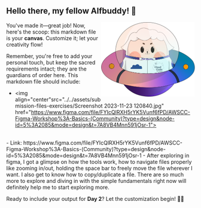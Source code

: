 ## Hello there, my fellow Alfbuddy! 💖

<img align="right" width="250px" src="../../assets/alf/alf-ufo.png">

You've made it—great job! Now, here's the scoop: this markdown file is your **canvas**. Customize it; let your creativity flow!

Remember, you're free to add your personal touch, but keep the sacred requirements intact; they are the guardians of order here. This markdown file should include:
<br>
- <img align="center"src="../../assets/submission-files-exercises/Screenshot 2023-11-23 120840.jpg" href="https://www.figma.com/file/FYIcQlRXH5rYK5Vunf6fPD/AWSCC-Figma-Workshop%3A-Basics-(Community)?type=design&node-id=5%3A2085&mode=design&t=7A8VB4Mnn591jOsr-1">
<br>
- Link: https://www.figma.com/file/FYIcQlRXH5rYK5Vunf6fPD/AWSCC-Figma-Workshop%3A-Basics-(Community)?type=design&node-id=5%3A2085&mode=design&t=7A8VB4Mnn591jOsr-1
- After exploring in figma, I got a glimpse on how the tools work, how to navigate files properly like zooming in/out, holding the space bar to freely move the file wherever I want. I also get to know how to copy/duplicate a file. There are so much more to explore and diving in with the simple fundamentals right now will definitely help me to start exploring more.

Ready to include your output for **Day 2**? Let the customization begin! 🚀✨

<!-- You may now delete and modify the content of this file -->